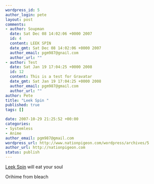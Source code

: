 ```yaml
--- 
wordpress_id: 5
author_login: pete
layout: post
comments: 
- author: Soupman
  date: Sat Dec 08 14:02:06 +0000 2007
  id: 4
  content: LEEK SPIN
  date_gmt: Sat Dec 08 14:02:06 +0000 2007
  author_email: pgm987@gnail.com
  author_url: ""
- author: Test
  date: Sat Jan 19 17:04:25 +0000 2008
  id: 12
  content: This is a test for Gravatar
  date_gmt: Sat Jan 19 17:04:25 +0000 2008
  author_email: pgm987@gmail.com
  author_url: ""
author: Pete
title: "Leek Spin "
published: true
tags: []

date: 2007-10-29 21:25:52 +00:00
categories: 
- Systemless
- Anime
author_email: pgm987@gmail.com
wordpress_url: http://www.nationpigeon.com/wordpress/archives/5
author_url: http://nationpigeon.com
status: publish
---
```

<a href="http://leekeatyoursoul.ytmnd.com/" title="Leek Spin will eat your soul " target="_blank">Leek Spin</a> will eat your soul

Orihime from bleach
